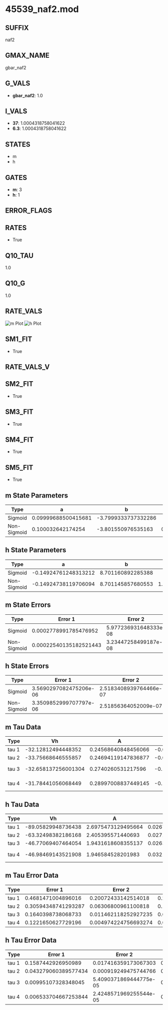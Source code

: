 # 45539_naf2.mod

## SUFFIX

naf2

## GMAX_NAME

gbar_naf2

## G_VALS

- **gbar_naf2**: 1.0

## I_VALS

- **37**: 1.0004318758041622
- **6.3**: 1.0004318758041622

## STATES

- m
- h

## GATES

- **m**: 3
- **h**: 1

## ERROR_FLAGS


## RATES

- True

## Q10_TAU

1.0

## Q10_G

1.0

## RATE_VALS

![m Plot](/Users/pbozelos/Dropbox/icg-Chai-Panos/supermodels/output_markdown_files/Na/45539_naf2.mod/images/m.png)
![h Plot](/Users/pbozelos/Dropbox/icg-Chai-Panos/supermodels/output_markdown_files/Na/45539_naf2.mod/images/h.png)

## SM1_FIT

- True

## RATE_VALS_V

## SM2_FIT

- True

## SM3_FIT

- True

## SM4_FIT

- True

## SM5_FIT

- True

## m State Parameters

| Type | a | b | c | d |
| --- | --- | --- | --- | --- |
| Sigmoid | 0.09999688500415681 | -3.7999333737332286 |
| Non-Sigmoid | 0.100032642174254 | -3.801550976535163 | 0.9998337009370731 | 3.960659038205487e-05 |

## h State Parameters

| Type | a | b | c | d |
| --- | --- | --- | --- | --- |
| Sigmoid | -0.14924761248313212 | 8.701160892285388 |
| Non-Sigmoid | -0.14924738119706094 | 8.701145857680553 | 1.0000006662739878 | -5.916739478006088e-07 |

## m State Errors

| Type | Error 1 | Error 2 | Error 3 |
| --- | --- | --- | --- |
| Sigmoid | 0.0002778991785476952 | 5.977236931648333e-08 | 0.00015642863312108766 |
| Non-Sigmoid | 0.00022540135182521443 | 3.23447258499187e-08 | 0.00012687776032275033 |

## h State Errors

| Type | Error 1 | Error 2 | Error 3 |
| --- | --- | --- | --- |
| Sigmoid | 3.5690297082475206e-06 | 2.5183408939764466e-07 | 2.9501128139010276e-06 |
| Non-Sigmoid | 3.3509852999707797e-06 | 2.51856364052009e-07 | 2.7698801861450276e-06 |

## m Tau Data

| Type | Vh | A | b1 | b2 | c1 | c2 | d1 | d2 | e1 | e2 |
| --- | --- | --- | --- | --- | --- | --- | --- | --- | --- | --- |
| tau 1 | -32.12812494448352 | 0.24568640848456066 | -0.0711880747726454 | -0.10049674808949964 |
| tau 2 | -33.75668646555857 | 0.24694119147836877 | -0.07805636641790084 | 0.00048650065667705546 | -0.14433097095181002 | -0.0017114253339506728 |
| tau 3 | -32.658137256001304 | 0.2740260531217596 | -0.11269600546050704 | 0.0015921534913962833 | -6.6946171477807084e-06 | -0.1912202567345677 | -0.004629486688339922 | -3.605875390247218e-05 |
| tau 4 | -31.78441056068449 | 0.28997008837449145 | -0.14428419152793553 | 0.003152824663769983 | -2.821479921472274e-05 | 8.819201736824417e-08 | -0.21731114549478206 | -0.007767342538493113 | -0.00013462277506734048 | -8.693194593286765e-07 |

## h Tau Data

| Type | Vh | A | b1 | b2 | c1 | c2 | d1 | d2 | e1 | e2 |
| --- | --- | --- | --- | --- | --- | --- | --- | --- | --- | --- |
| tau 1 | -89.05829948736438 | 2.6975473129495664 | 0.026717128511369575 | 0.022584382513444246 |
| tau 2 | -63.32498382186168 | 2.405395571440693 | 0.027189550430365812 | 0.00038625772095285784 | 0.04284096658332017 | -0.00018310287574939697 |
| tau 3 | -46.77069407464054 | 1.9431618608355137 | 0.026393808686971526 | 0.0006327444464977335 | 5.03516725766562e-06 | 0.06213770710229151 | -0.0005920980061729893 | 1.8161449836774818e-06 |
| tau 4 | -46.98469143521908 | 1.946584528201983 | 0.03219713178475313 | 0.0010289549363005578 | 1.5015193641379869e-05 | 8.609954154973199e-08 | 0.06671966131966933 | -0.0007553015112439817 | 3.5706154833368922e-06 | -5.850558539402826e-09 |

## m Tau Error Data

| Type | Error 1 | Error 2 | Error 3 |
| --- | --- | --- | --- |
| tau 1 | 0.4681471004896016 | 0.20072433142514018 | 0.27786823484633855 |
| tau 2 | 0.30594348741293287 | 0.06306800961100818 | 0.18159244545412478 |
| tau 3 | 0.1640398738068733 | 0.011462118252927235 | 0.09736570007901706 |
| tau 4 | 0.1221650627729196 | 0.004974224756693274 | 0.07251094862512625 |

## h Tau Error Data

| Type | Error 1 | Error 2 | Error 3 |
| --- | --- | --- | --- |
| tau 1 | 0.1587442926950989 | 0.017416359173067303 | 0.07631260105098212 |
| tau 2 | 0.043279060389577434 | 0.000919249475744766 | 0.020805394721905207 |
| tau 3 | 0.00995107328348045 | 5.4090371869444775e-05 | 0.004783745434992736 |
| tau 4 | 0.006533704667253844 | 2.4248571969255544e-05 | 0.0031409255047345486 |

